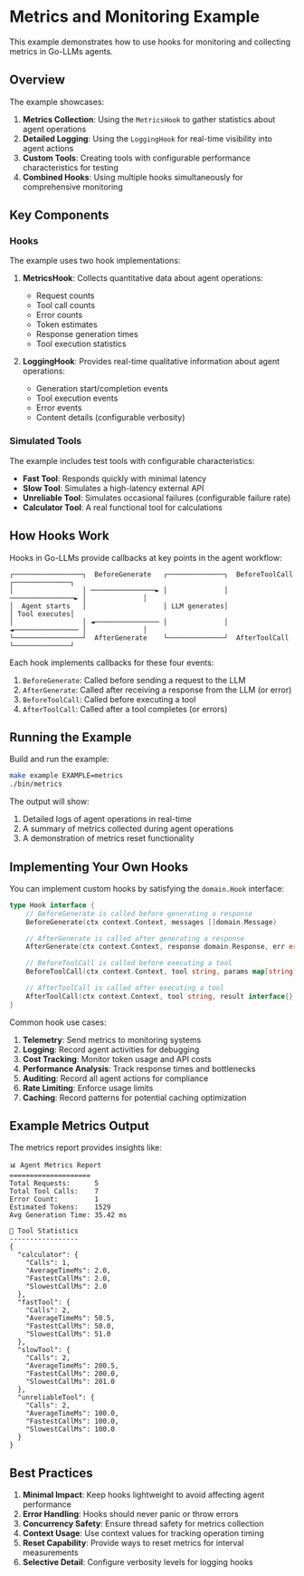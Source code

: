 # Metrics and Monitoring Example

This example demonstrates how to use hooks for monitoring and collecting metrics in Go-LLMs agents.

## Overview

The example showcases:

1. **Metrics Collection**: Using the `MetricsHook` to gather statistics about agent operations
2. **Detailed Logging**: Using the `LoggingHook` for real-time visibility into agent actions
3. **Custom Tools**: Creating tools with configurable performance characteristics for testing
4. **Combined Hooks**: Using multiple hooks simultaneously for comprehensive monitoring

## Key Components

### Hooks

The example uses two hook implementations:

1. **MetricsHook**: Collects quantitative data about agent operations:
   - Request counts
   - Tool call counts
   - Error counts
   - Token estimates
   - Response generation times
   - Tool execution statistics

2. **LoggingHook**: Provides real-time qualitative information about agent operations:
   - Generation start/completion events
   - Tool execution events
   - Error events
   - Content details (configurable verbosity)

### Simulated Tools

The example includes test tools with configurable characteristics:

- **Fast Tool**: Responds quickly with minimal latency
- **Slow Tool**: Simulates a high-latency external API
- **Unreliable Tool**: Simulates occasional failures (configurable failure rate)
- **Calculator Tool**: A real functional tool for calculations

## How Hooks Work

Hooks in Go-LLMs provide callbacks at key points in the agent workflow:

```
┌─────────────────┐  BeforeGenerate   ┌──────────────┐  BeforeToolCall   ┌──────────────┐
│                 │ ────────────────► │              │ ────────────────► │              │
│  Agent starts   │                   │ LLM generates│                   │ Tool executes│
│                 │ ◄──────────────── │              │ ◄──────────────── │              │
└─────────────────┘  AfterGenerate    └──────────────┘  AfterToolCall    └──────────────┘
```

Each hook implements callbacks for these four events:

1. `BeforeGenerate`: Called before sending a request to the LLM
2. `AfterGenerate`: Called after receiving a response from the LLM (or error)
3. `BeforeToolCall`: Called before executing a tool
4. `AfterToolCall`: Called after a tool completes (or errors)

## Running the Example

Build and run the example:

```bash
make example EXAMPLE=metrics
./bin/metrics
```

The output will show:

1. Detailed logs of agent operations in real-time
2. A summary of metrics collected during agent operations
3. A demonstration of metrics reset functionality

## Implementing Your Own Hooks

You can implement custom hooks by satisfying the `domain.Hook` interface:

```go
type Hook interface {
    // BeforeGenerate is called before generating a response
    BeforeGenerate(ctx context.Context, messages []domain.Message)

    // AfterGenerate is called after generating a response
    AfterGenerate(ctx context.Context, response domain.Response, err error)

    // BeforeToolCall is called before executing a tool
    BeforeToolCall(ctx context.Context, tool string, params map[string]interface{})

    // AfterToolCall is called after executing a tool
    AfterToolCall(ctx context.Context, tool string, result interface{}, err error)
}
```

Common hook use cases:

1. **Telemetry**: Send metrics to monitoring systems
2. **Logging**: Record agent activities for debugging
3. **Cost Tracking**: Monitor token usage and API costs
4. **Performance Analysis**: Track response times and bottlenecks
5. **Auditing**: Record all agent actions for compliance
6. **Rate Limiting**: Enforce usage limits
7. **Caching**: Record patterns for potential caching optimization

## Example Metrics Output

The metrics report provides insights like:

```
📊 Agent Metrics Report
====================
Total Requests:      5
Total Tool Calls:    7
Error Count:         1
Estimated Tokens:    1529
Avg Generation Time: 35.42 ms

🔧 Tool Statistics
-----------------
{
  "calculator": {
    "Calls": 1,
    "AverageTimeMs": 2.0,
    "FastestCallMs": 2.0,
    "SlowestCallMs": 2.0
  },
  "fastTool": {
    "Calls": 2,
    "AverageTimeMs": 50.5,
    "FastestCallMs": 50.0,
    "SlowestCallMs": 51.0
  },
  "slowTool": {
    "Calls": 2,
    "AverageTimeMs": 200.5,
    "FastestCallMs": 200.0,
    "SlowestCallMs": 201.0
  },
  "unreliableTool": {
    "Calls": 2,
    "AverageTimeMs": 100.0,
    "FastestCallMs": 100.0,
    "SlowestCallMs": 100.0
  }
}
```

## Best Practices

1. **Minimal Impact**: Keep hooks lightweight to avoid affecting agent performance
2. **Error Handling**: Hooks should never panic or throw errors
3. **Concurrency Safety**: Ensure thread safety for metrics collection
4. **Context Usage**: Use context values for tracking operation timing
5. **Reset Capability**: Provide ways to reset metrics for interval measurements
6. **Selective Detail**: Configure verbosity levels for logging hooks